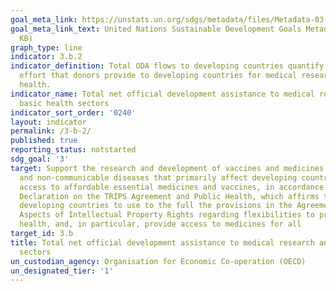 ```yaml
---
goal_meta_link: https://unstats.un.org/sdgs/metadata/files/Metadata-03-0B-02.pdf
goal_meta_link_text: United Nations Sustainable Development Goals Metadata (PDF 210
  KB)
graph_type: line
indicator: 3.b.2
indicator_definition: Total ODA flows to developing countries quantify the public
  effort that donors provide to developing countries for medical research and basic
  health.
indicator_name: Total net official development assistance to medical research and
  basic health sectors
indicator_sort_order: '0240'
layout: indicator
permalink: /3-b-2/
published: true
reporting_status: notstarted
sdg_goal: '3'
target: Support the research and development of vaccines and medicines for the communicable
  and non-communicable diseases that primarily affect developing countries, provide
  access to affordable essential medicines and vaccines, in accordance with the Doha
  Declaration on the TRIPS Agreement and Public Health, which affirms the right of
  developing countries to use to the full the provisions in the Agreement on Trade-Related
  Aspects of Intellectual Property Rights regarding flexibilities to protect public
  health, and, in particular, provide access to medicines for all
target_id: 3.b
title: Total net official development assistance to medical research and basic health
  sectors
un_custodian_agency: Organisation for Economic Co-operation (OECD)
un_designated_tier: '1'
---
```

